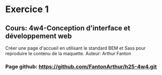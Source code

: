 # Exercice 1 
## Cours: 4w4-Conception d'interface et développement web 

Créer une page d'accueil en utilisant le standard BEM et Sass pour reproduire le contenu de la maquette.
Auteur: Arthur Fanton

### Page github: https://github.com/FantonArthur/h25-4w4.git 